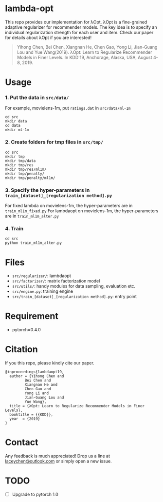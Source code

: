 # lambda-opt
This repo provides our implementation for λOpt. λOpt is a fine-grained adaptive regularizer for recommender models. The key idea is to specify an individual regularization strength for each user and item. Check our paper for details about λOpt if you are interested!

> Yihong Chen, Bei Chen, Xiangnan He, Chen Gao, Yong Li, Jian-Guang Lou and Yue Wang(2019). λOpt: Learn to Regularize Recommender Models in Finer Levels. In KDD'19, Anchorage, Alaska, USA, August 4-8, 2019.

# Usage

### 1. Put the data in `src/data/`
For example, movielens-1m, put `ratings.dat` in `src/data/ml-1m`
```
cd src
mkdir data
cd data 
mkdir ml-1m
```

### 2. Create folders for tmp files in `src/tmp/`
```
cd src
mkdir tmp
mkdir tmp/data
mkdir tmp/res
mkdir tmp/res/ml1m/
mkdir tmp/penalty/
mkdir tmp/penalty/ml1m/
```

### 3. Specify the hyper-parameters in `train_[dataset]_[regularization method].py`
For fixed lambda on movielens-1m, the hyper-parameters are in `train_ml1m_fixed.py`
For lambdaopt on movielens-1m, the hyper-parameters are in `train_ml1m_alter.py`

### 4. Train
```
cd src
python train_ml1m_alter.py
```

# Files

- `src/regularizer/`: lambdaopt
- `src/factorizer/`: matrix factorization model
- `src/utils/`: handy modules for data sampling, evaluation etc.
- `src/engine.py`: training engine
- `src/train_[dataset]_[regularization method].py`: entry point

# Requirement
- pytorch=0.4.0

# Citation
If you this repo, please kindly cite our paper.
```
@inproceedings{lambdaopt19,
  author = {Yihong Chen and
         Bei Chen and
         Xiangnan He and
         Chen Gao and
         Yong Li and
         Jian-Guang Lou and 
         Yue Wang},
  title = {λOpt: Learn to Regularize Recommender Models in Finer Levels},
  booktitle = {{KDD}},
  year  = {2019}
}
```
# Contact
Any feedback is much appreciated! Drop us a line at laceychen@outlook.com or simply open a new issue.

# TODO
- [ ] Upgrade to pytorch 1.0



